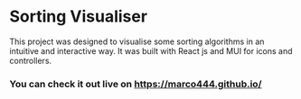 # Sorting Visualiser

This project was designed to visualise some sorting algorithms in an intuitive and interactive way. It was built with React js and MUI for icons and controllers. 


### You can check it out live on https://marco444.github.io/

